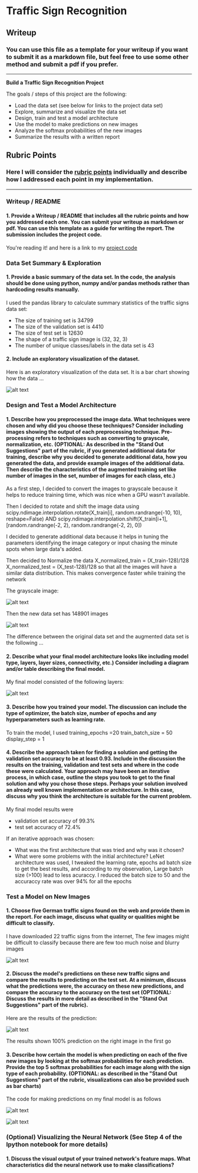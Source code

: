 # **Traffic Sign Recognition** 

## Writeup

### You can use this file as a template for your writeup if you want to submit it as a markdown file, but feel free to use some other method and submit a pdf if you prefer.

---

**Build a Traffic Sign Recognition Project**

The goals / steps of this project are the following:
* Load the data set (see below for links to the project data set)
* Explore, summarize and visualize the data set
* Design, train and test a model architecture
* Use the model to make predictions on new images
* Analyze the softmax probabilities of the new images
* Summarize the results with a written report


[//]: # (Image References)

[image1]: ./examples/visual1.jpg "Visualization before"
[image2]: ./examples/visual2.jpg "Visualization after "
[image3]: ./examples/trafficsign.jpg "Traffic Sign"
[image4]: ./examples/guess.jpg "prediction"
[image5]: ./examples/prob.jpg "probability"
[image6]: ./examples/gray.jpg "grayscale"
[image7]: ./examples/leNet.jpg "leNet"
[image8]: ./examples/softmax.jpg "Top 5 prediction"


## Rubric Points
### Here I will consider the [rubric points](https://review.udacity.com/#!/rubrics/481/view) individually and describe how I addressed each point in my implementation.  

---
### Writeup / README

#### 1. Provide a Writeup / README that includes all the rubric points and how you addressed each one. You can submit your writeup as markdown or pdf. You can use this template as a guide for writing the report. The submission includes the project code.

You're reading it! and here is a link to my [project code](https://github.com/Chandrajay/Traffic-Sign-Classifier-Project/blob/master/Traffic_Sign_Classifier.ipynb)

### Data Set Summary & Exploration

#### 1. Provide a basic summary of the data set. In the code, the analysis should be done using python, numpy and/or pandas methods rather than hardcoding results manually.

I used the pandas library to calculate summary statistics of the traffic
signs data set:

* The size of training set is 34799
* The size of the validation set is 4410
* The size of test set is 12630
* The shape of a traffic sign image is (32, 32, 3)
* The number of unique classes/labels in the data set is 43

#### 2. Include an exploratory visualization of the dataset.

Here is an exploratory visualization of the data set. It is a bar chart showing how the data ...

![alt text][image1]

### Design and Test a Model Architecture

#### 1. Describe how you preprocessed the image data. What techniques were chosen and why did you choose these techniques? Consider including images showing the output of each preprocessing technique. Pre-processing refers to techniques such as converting to grayscale, normalization, etc. (OPTIONAL: As described in the "Stand Out Suggestions" part of the rubric, if you generated additional data for training, describe why you decided to generate additional data, how you generated the data, and provide example images of the additional data. Then describe the characteristics of the augmented training set like number of images in the set, number of images for each class, etc.)

As a first step, I decided to convert the images to grayscale because it helps to reduce training time, which was nice when a GPU wasn't available.

Then I decided to rotate and shift the image data using scipy.ndimage.interpolation.rotate(X_train[i], random.randrange(-10, 10), reshape=False) 
AND 
scipy.ndimage.interpolation.shift(X_train[i+1], [random.randrange(-2, 2), random.randrange(-2, 2), 0])

I decided to generate additional data because it helps in tuning the parameters identifying the image category or input chasing the minute spots when large data's added.

Then decided to Normalize the data X_normalized_train = (X_train-128)/128
X_normalized_test = (X_test-128)/128  so that all the images will have a similar data distribution. This makes convergence faster while training the network

The grayscale image:

![alt text][image6]

Then the new data set has 148901 images

![alt text][image2]


The difference between the original data set and the augmented data set is the following ... 


#### 2. Describe what your final model architecture looks like including model type, layers, layer sizes, connectivity, etc.) Consider including a diagram and/or table describing the final model.

My final model consisted of the following layers:

![alt text][image7]


#### 3. Describe how you trained your model. The discussion can include the type of optimizer, the batch size, number of epochs and any hyperparameters such as learning rate.

To train the model, I used training_epochs =20
train_batch_size = 50
display_step = 1

#### 4. Describe the approach taken for finding a solution and getting the validation set accuracy to be at least 0.93. Include in the discussion the results on the training, validation and test sets and where in the code these were calculated. Your approach may have been an iterative process, in which case, outline the steps you took to get to the final solution and why you chose those steps. Perhaps your solution involved an already well known implementation or architecture. In this case, discuss why you think the architecture is suitable for the current problem.

My final model results were

* validation set accuracy of 99.3%
* test set accuracy of 72.4%

If an iterative approach was chosen:
* What was the first architecture that was tried and why was it chosen?
* What were some problems with the initial architecture?
LeNet architecture was used, I tweaked the learning rate, epochs ad batch size to get the best results, and according to my observation, Large batch size (>100) lead to less acuraccy.
I reduced the batch size to 50 and the accuraccy rate was over 94% for all the epochs 

### Test a Model on New Images

#### 1. Choose five German traffic signs found on the web and provide them in the report. For each image, discuss what quality or qualities might be difficult to classify.

I have downloaded 22 traffic signs from the internet, 
The few images might be difficult to classify because there are few too much noise and blurry images

![alt text][image3]

#### 2. Discuss the model's predictions on these new traffic signs and compare the results to predicting on the test set. At a minimum, discuss what the predictions were, the accuracy on these new predictions, and compare the accuracy to the accuracy on the test set (OPTIONAL: Discuss the results in more detail as described in the "Stand Out Suggestions" part of the rubric).

Here are the results of the prediction:

![alt text][image5]

The results shown 100% prediction on the right image in the first go

#### 3. Describe how certain the model is when predicting on each of the five new images by looking at the softmax probabilities for each prediction. Provide the top 5 softmax probabilities for each image along with the sign type of each probability. (OPTIONAL: as described in the "Stand Out Suggestions" part of the rubric, visualizations can also be provided such as bar charts)

The code for making predictions on my final model is as follows

![alt text][image8]

![alt text][image5]


### (Optional) Visualizing the Neural Network (See Step 4 of the Ipython notebook for more details)
#### 1. Discuss the visual output of your trained network's feature maps. What characteristics did the neural network use to make classifications?


